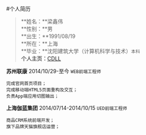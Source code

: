 #个人简历
>**姓名：**梁鑫伟<br>
**性别：**男<br>
**出生：**1991/08/19<br>
**所在：**上海<br>
**毕业：**沈阳建筑大学（计算机科学与技术）`本科`<br>
**个人主页：**[CDLL](http://cdll.github.io/ 'CDLL的主页')<br>

**苏州联康** 2014/10/29-至今
`WEB前端工程师`
```
完成官网首页项目；
完成移动端HTML5页面重构及交互；
负责App端应用切图输出；
```

**上海伽蓝集团** 2014/07/14-2014/10/15
`UED前端工程师`
```
商品CRM系统前端开发；
旗下品牌天猫旗舰店运营；
```

